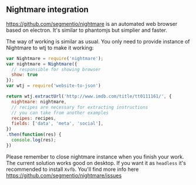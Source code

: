 ## Nightmare integration

https://github.com/segmentio/nightmare is an automated web browser based on electron. It's similar to phantomjs but simplier and faster. 

The way of working is similar as usual. You only need to provide instance of Nightmare to wtj to make it working:

```js
var Nightmare = require('nightmare');
var nightmare = Nightmare({
  // responsible for showing browser
  show: true
});
var wtj = require('website-to-json')

return wtj.extractUrl('http://www.imdb.com/title/tt0111161/', {
  nightmare: nightmare,
  // recipes are necessary for extracting instructions
  // you can take from another examples
  recipes: recipes,
  fields: ['data', 'meta', 'social'],
})
.then(function(res) {
  console.log(res);
})
```

Please remember to close nightmare instance when you finish your work. The current solution works good on desktop.
If you want it as `headless` it's recommended to install `Xvfb`. You'll find more info here https://github.com/segmentio/nightmare/issues

